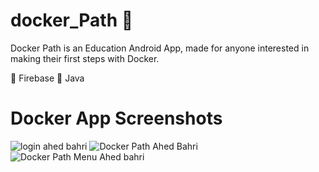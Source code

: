 # docker_Path 📲
Docker Path is an Education Android App, made for anyone interested in making their first steps with Docker.

🔹 Firebase
🔹 Java

# Docker App Screenshots

![login ahed bahri](https://user-images.githubusercontent.com/17449630/95447264-61a6e900-0959-11eb-8e09-a4ed461266bd.jpg)
![Docker Path Ahed Bahri](https://user-images.githubusercontent.com/17449630/95447265-623f7f80-0959-11eb-87b9-592cdeae9fe0.jpg)
![Docker Path Menu Ahed bahri](https://user-images.githubusercontent.com/17449630/95447260-610e5280-0959-11eb-9ed0-bf593e86a8c4.jpg)
